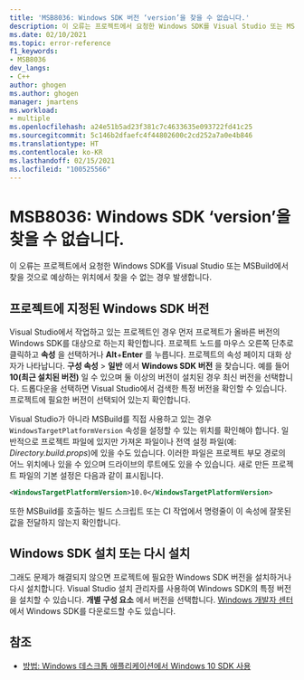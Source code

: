 ```yaml
---
title: 'MSB8036: Windows SDK 버전 ‘version’을 찾을 수 없습니다.'
description: 이 오류는 프로젝트에서 요청한 Windows SDK를 Visual Studio 또는 MSBuild에서 찾을 것으로 예상하는 위치에서 찾을 수 없는 경우 발생합니다.
ms.date: 02/10/2021
ms.topic: error-reference
f1_keywords:
- MSB8036
dev_langs:
- C++
author: ghogen
ms.author: ghogen
manager: jmartens
ms.workload:
- multiple
ms.openlocfilehash: a24e51b5ad23f381c7c4633635e093722fd41c25
ms.sourcegitcommit: 5c146b2dfaefc4f44802600c2cd252a7a0e4b846
ms.translationtype: HT
ms.contentlocale: ko-KR
ms.lasthandoff: 02/15/2021
ms.locfileid: "100525566"
---
```

# <a name="msb8036-the-windows-sdk-version-was-not-found"></a>MSB8036: Windows SDK ‘version’을 찾을 수 없습니다.

이 오류는 프로젝트에서 요청한 Windows SDK를 Visual Studio 또는 MSBuild에서 찾을 것으로 예상하는 위치에서 찾을 수 없는 경우 발생합니다.

## <a name="windows-sdk-version-specified-in-project"></a>프로젝트에 지정된 Windows SDK 버전

Visual Studio에서 작업하고 있는 프로젝트인 경우 먼저 프로젝트가 올바른 버전의 Windows SDK를 대상으로 하는지 확인합니다. 프로젝트 노드를 마우스 오른쪽 단추로 클릭하고 **속성** 을 선택하거나 **Alt**+**Enter** 를 누릅니다. 프로젝트의 속성 페이지 대화 상자가 나타납니다. **구성 속성** > **일반** 에서 **Windows SDK 버전** 을 찾습니다. 예를 들어 **10(최근 설치된 버전)** 일 수 있으며 둘 이상의 버전이 설치된 경우 최신 버전을 선택합니다. 드롭다운을 선택하면 Visual Studio에서 검색한 특정 버전을 확인할 수 있습니다. 프로젝트에 필요한 버전이 선택되어 있는지 확인합니다.

Visual Studio가 아니라 MSBuild를 직접 사용하고 있는 경우 `WindowsTargetPlatformVersion` 속성을 설정할 수 있는 위치를 확인해야 합니다. 일반적으로 프로젝트 파일에 있지만 가져온 파일이나 전역 설정 파일(예: *Directory.build.props*)에 있을 수도 있습니다. 이러한 파일은 프로젝트 부모 경로의 어느 위치에나 있을 수 있으며 드라이브의 루트에도 있을 수 있습니다. 새로 만든 프로젝트 파일의 기본 설정은 다음과 같이 표시됩니다.

```xml
<WindowsTargetPlatformVersion>10.0</WindowsTargetPlatformVersion>
```

또한 MSBuild를 호출하는 빌드 스크립트 또는 CI 작업에서 명령줄이 이 속성에 잘못된 값을 전달하지 않는지 확인합니다.

## <a name="install-or-reinstall-the-windows-sdk"></a>Windows SDK 설치 또는 다시 설치

그래도 문제가 해결되지 않으면 프로젝트에 필요한 Windows SDK 버전을 설치하거나 다시 설치합니다. Visual Studio 설치 관리자를 사용하여 Windows SDK의 특정 버전을 설치할 수 있습니다. **개별 구성 요소** 에서 버전을 선택합니다. [Windows 개발자 센터](https://developer.microsoft.com/windows/downloads/windows-10-sdk/)에서 Windows SDK를 다운로드할 수도 있습니다.

## <a name="see-also"></a>참조

- [방법: Windows 데스크톱 애플리케이션에서 Windows 10 SDK 사용](/cpp/windows/how-to-use-the-windows-10-sdk-in-a-windows-desktop-application)